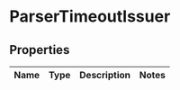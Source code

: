# ParserTimeoutIssuer

## Properties
Name | Type | Description | Notes
------------ | ------------- | ------------- | -------------
